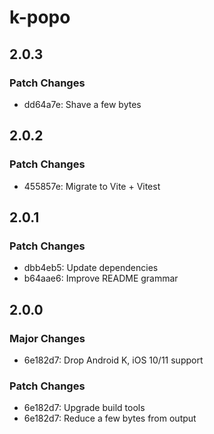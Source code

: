 # k-popo

## 2.0.3

### Patch Changes

- dd64a7e: Shave a few bytes

## 2.0.2

### Patch Changes

- 455857e: Migrate to Vite + Vitest

## 2.0.1

### Patch Changes

- dbb4eb5: Update dependencies
- b64aae6: Improve README grammar

## 2.0.0

### Major Changes

- 6e182d7: Drop Android K, iOS 10/11 support

### Patch Changes

- 6e182d7: Upgrade build tools
- 6e182d7: Reduce a few bytes from output
